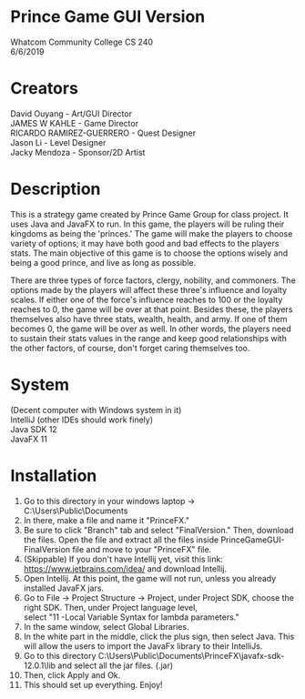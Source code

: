 # Prince Game GUI Version
Whatcom Community College CS 240 <br />
6/6/2019 <br />

# Creators
David Ouyang - Art/GUI Director <br />
JAMES W KAHLE - Game Director <br />
RICARDO RAMIREZ-GUERRERO - Quest Designer <br />
Jason Li - Level Designer <br />
Jacky Mendoza - Sponsor/2D Artist <br />

# Description
This is a strategy game created by Prince Game Group for class project. It uses Java and JavaFX to run. In this game, the players will be ruling their kingdoms as being the 'princes.' The game will make the players to choose variety of options; it may have both good and bad effects to the players stats. The main objective of this game is to choose the options wisely and being a good prince, and live as long as possible. 

There are three types of force factors, clergy, nobility, and commoners. The options made by the players will affect these three's influence and loyalty scales. If either one of the force's influence reaches to 100 or the loyalty reaches to 0, the game will be over at that point. Besides these, the players themselves also have three stats, wealth, health, and army. If one of them becomes 0, the game will be over as well. In other words, the players need to sustain their stats values in the range and keep good relationships with the other factors, of course, don't forget caring themselves too. 

# System
(Decent computer with Windows system in it) <br />
IntelliJ (other IDEs should work finely) <br />
Java SDK 12 <br />
JavaFX 11 <br />

# Installation
1. Go to this directory in your windows laptop -> C:\Users\Public\Documents <br />
2. In there, make a file and name it "PrinceFX." <br />
3. Be sure to click "Branch" tab and select "FinalVersion." Then, download the files. Open the file and extract all the files inside PrinceGameGUI-FinalVersion file and move to your "PrinceFX" file. <br />
4. (Skippable) If you don't have Intellij yet, visit this link: https://www.jetbrains.com/idea/ and download Intellij. <br />
5. Open Intellij. At this point, the game will not run, unless you already installed JavaFX jars.
6. Go to File -> Project Structure -> Project, under Project SDK, choose the right SDK. Then, under Project language level, <br />
select "11 -Local Variable Syntax for lambda parameters." <br />
7. In the same window, select Global Libraries. <br />
8. In the white part in the middle, click the plus sign, then select Java. This will allow the users to import the JavaFx library to their IntelliJs. <br />
9. Go to this directory C:\Users\Public\Documents\PrinceFX\javafx-sdk-12.0.1\lib and select all the jar files. (.jar) <br />
10. Then, click Apply and Ok. <br />
11. This should set up everything. Enjoy! <br />
 




